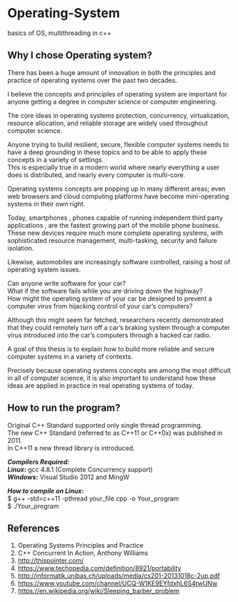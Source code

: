 # Operating-System
basics  of OS, multithreading in c++

## Why I chose Operating system?

There has been a huge amount of innovation in both the principles and practice
of operating systems over the past two decades.

I believe the concepts and principles of operating system are important for anyone getting a degree in computer science or computer engineering.

The core ideas in operating systems protection, concurrency, virtualization, resource allocation, and reliable storage are widely used throughout computer science.

Anyone trying to build resilient, secure, flexible computer systems needs to have a deep grounding in these topics and to be able to apply these concepts in a variety of settings.    
This is especially true in a modern world where nearly everything a user does is distributed, and nearly every computer is multi-core.

Operating systems concepts are popping up in many different areas; even web browsers and cloud computing platforms have become mini-operating systems in their own right.

Today, smartphones , phones capable of running independent third party applications , are the fastest growing part of the mobile phone business. These new devices require much more complete operating systems, with sophisticated resource management, multi-tasking, security and failure isolation.

Likewise, automobiles are increasingly software controlled, raising a host of operating system issues.

Can anyone write software for your car?  
What if the software fails while you are driving down the highway?  
How might the operating system of your car be designed to prevent a computer virus from
hijacking control of your car’s computers?  

Although this might seem far fetched, researchers recently demonstrated that they could remotely turn off a car’s braking system through a computer virus introduced into the car’s computers through a hacked car radio.

A goal of this thesis is to explain how to build more reliable and secure computer systems in a variety of contexts.

Precisely because operating systems concepts are among the most difficult in all of computer science, it is also important to understand how these ideas are applied in practice in real operating systems of today.

## How to run the program?

Original C++ Standard supported only single thread programming.  
The new C++ Standard (referred to as C++11 or C++0x) was published in 2011.  
In C++11 a new thread library is introduced.  

***Compilers Required:***    
***Linux:*** gcc 4.8.1 (Complete Concurrency support)  
***Windows:*** Visual Studio 2012 and MingW  

***How to compile on Linux:***   
$ g++ -std=c++11 -pthread your_file.cpp -o Your_program  
$ ./Your_program

## References
1. Operating Systems Principles and Practice
2. C++ Concurrent In Action, Anthony Williams
3. http://thispointer.com/
4. https://www.techopedia.com/definition/8921/portability
5. http://informatik.unibas.ch/uploads/media/cs201-20131018c-2up.pdf
6. https://www.youtube.com/channel/UCQ-W1KE9EYfdxhL6S4twUNw
7. https://en.wikipedia.org/wiki/Sleeping_barber_problem
